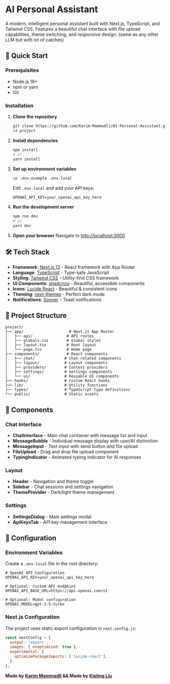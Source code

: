 # AI Personal Assistant

A modern, intelligent personal assistant built with Next.js, TypeScript, and Tailwind CSS. Features a beautiful chat interface with file upload capabilities, theme switching, and responsive design. (same as any other LLM but with lot of catches)

## 🚀 Quick Start

### Prerequisites

- Node.js 18+ 
- npm or yarn
- Git

### Installation

1. **Clone the repository**
   ```bash
   git clone https://github.com/Karim-Mammadli/AI-Personal-Assistant.git
   cd project
   ```

2. **Install dependencies**
   ```bash
   npm install
   # or
   yarn install
   ```

3. **Set up environment variables**
   ```bash
   cp .env.example .env.local
   ```
   
   Edit `.env.local` and add your API keys:
   ```env
   OPENAI_API_KEY=your_openai_api_key_here
   ```

4. **Run the development server**
   ```bash
   npm run dev
   # or
   yarn dev
   ```

5. **Open your browser**
   Navigate to [http://localhost:3000](http://localhost:3000)

## 🛠️ Tech Stack

- **Framework**: [Next.js 13](https://nextjs.org/) - React framework with App Router
- **Language**: [TypeScript](https://www.typescriptlang.org/) - Type-safe JavaScript
- **Styling**: [Tailwind CSS](https://tailwindcss.com/) - Utility-first CSS framework
- **UI Components**: [shadcn/ui](https://ui.shadcn.com/) - Beautiful, accessible components
- **Icons**: [Lucide React](https://lucide.dev/) - Beautiful & consistent icons
- **Theming**: [next-themes](https://github.com/pacocoursey/next-themes) - Perfect dark mode
- **Notifications**: [Sonner](https://sonner.emilkowal.ski/) - Toast notifications

## 📁 Project Structure

```
project/
├── app/                    # Next.js App Router
│   ├── api/               # API routes
│   ├── globals.css        # Global styles
│   ├── layout.tsx         # Root layout
│   └── page.tsx           # Home page
├── components/            # React components
│   ├── chat/             # Chat-related components
│   ├── layout/           # Layout components
│   ├── providers/        # Context providers
│   ├── settings/         # Settings components
│   └── ui/               # Reusable UI components
├── hooks/                # Custom React hooks
├── lib/                  # Utility functions
├── types/                # TypeScript type definitions
└── public/               # Static assets
```

## 🎨 Components

### Chat Interface
- **ChatInterface** - Main chat container with message list and input
- **MessageBubble** - Individual message display with user/AI distinction
- **MessageInput** - Text input with send button and file upload
- **FileUpload** - Drag and drop file upload component
- **TypingIndicator** - Animated typing indicator for AI responses

### Layout
- **Header** - Navigation and theme toggle
- **Sidebar** - Chat sessions and settings navigation
- **ThemeProvider** - Dark/light theme management

### Settings
- **SettingsDialog** - Main settings modal
- **ApiKeysTab** - API key management interface

## 🔧 Configuration

### Environment Variables

Create a `.env.local` file in the root directory:

```env
# OpenAI API Configuration
OPENAI_API_KEY=your_openai_api_key_here

# Optional: Custom API endpoint
OPENAI_API_BASE_URL=https://api.openai.com/v1

# Optional: Model configuration
OPENAI_MODEL=gpt-3.5-turbo
```

### Next.js Configuration

The project uses static export configuration in `next.config.js`:

```javascript
const nextConfig = {
  output: 'export',
  images: { unoptimized: true },
  experimental: {
    optimizePackageImports: ['lucide-react'],
  },
};
```

**Made by [Karim Mammadli](https://github.com/Karim-Mammadli) && Made by [Kipling Liu](https://github.com/kiplingliu)** 
